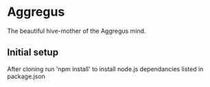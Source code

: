 Aggregus
========

The beautiful hive-mother of the Aggregus mind.

## Initial setup

After cloning run 'npm install' to install node.js dependancies listed in package.json
